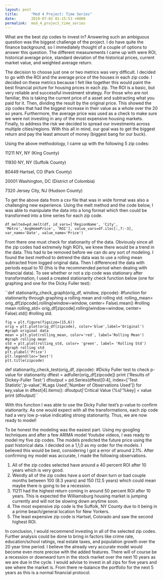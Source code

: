```yaml
---
layout: post
title:      "Mod 4 Project: Time Series"
date:       2019-07-02 01:15:53 +0000
permalink:  mod_4_project_time_series
---
```



What are the best zip codes to invest in? Answering such an ambiguous question was the biggest challenge of the project. I do have quite the finance background, so I immediately thought of a couple of options to answer this question. The different measurements I came up with were ROI, historical average price, standard deviation of the historical prices, current market value, and weighted average return.

The decision to choose just one or two metrics was very difficult. I decided to go with the ROI and the average price of the houses in each zip code. I decided on these metrics because I felt like together this would paint the best financial picture for housing prices in each zip.  The ROI is a basic, but very reliable and successful investment strategy. For those who are not familiar, this is taking the current price of a asset and subtracting what you paid for it. Then, dividing the result by the original price. This showed the zip codes that had the biggest increase in their value as a whole over the 20 so years.  Furthermore, the average price was used as a check to make sure we were not investing in any of the most expensive housing markets. Finally, to address the risk we decided to spread our investments across multiple cities/regions.  With this all in mind, our goal was to get the biggest return and pay the least amount of money (biggest bang for our buck). 

Using the above methodology, I came up with the following 5 zip codes:

11211 NY, NY (King County)

11930 NY, NY (Suffolk County)

80449 Hartsel, CO (Park County)

20001 Washington, DC (District of Colombia)

7320 Jersey City, NJ (Hudson County)

To get the above data from a csv file that was in wide format was also a challenging new experience.  Using the melt method and the code below, I was able to manipulate the data into a long format which then could be transformed into a time series for each zip code. 

``df_melted=pd.melt(df, id_vars=['RegionName', 'City', 'Metro','AvgHomePrice', 'ROI'], value_vars=df.iloc[:,7:-3], var_name='Date', value_name='Price')``

From there one must check for stationarity of the data.  Obviously since all the zip codes had extremely high ROI’s, we knew there would be a trend in the data. This had to be removed before we can do any sort of modeling.  I found the best method to detrend the data was to use a rolling mean subtracted from logged original data. Then I differenced the data with periods equal to 10 (this is the recommended period when dealing with financial data). To see whether or not a zip code was stationary after transformation, I used a created stationarity check function below (one for graphing and one for the Dicky Fuller test):

``def stationarity_check_graph(orig_df, window, zipcode): #function for stationarity through graphing a rolling mean and rolling std.
    rolling_mean= orig_df[zipcode].rolling(window=window, center= False).mean() #rolling mean
    rolling_std= orig_df[zipcode].rolling(window=window, center= False).std() #rolling std. 
    
    fig = plt.figure(figsize=(15,6))
    orig = plt.plot(orig_df[zipcode], color='blue',label='Original') #graph original data
    mean = plt.plot(rolling_mean, color='red', label='Rolling Mean') #graph rolling mean
    std = plt.plot(rolling_std, color= 'green', label= 'Rolling Std') #graph rolling std
    plt.ylabel('Price')
    plt.legend(loc='best')
    plt.title(zipcode)
    
def stationarity_check_test(orig_df, zipcode): #Dicky Fuller test to check p-value for stationarity
    dftest = adfuller(orig_df[zipcode])
    print ('Results of Dickey-Fuller Test:')
    dfoutput = pd.Series(dftest[0:4], index=['Test Statistic','p-value','#Lags Used','Number of Observations Used'])
    for key,value in dftest[4].items():
        dfoutput['Critical Value (%s)'%key] = value
    print (dfoutput)``

With this function I was able to use the Dicky Fuller test’s p-value to confirm stationarity. As one would expect with all the transformations, each zip code had a very low p-value indicating strong stationarity. Thus, we are now ready to model!

To be honest the modeling was the easiest part. Using my googling techniques and after a few ARIMA model Youtube videos, I was ready to model my five zip codes. The models predicted the future price using the past historical data. I decided on a 1,1,0 as my order for the models. I believed this would be best, considering I got a error of around 2.1%. After confirming my model was accurate, I made the following observations. 

1. All of the zip codes selected have around a 40 percent ROI after 10 years which is very good.  
2. Weirdly all of the zip codes have a sort of down turn or bad couple months between 100 (8.3 years) and 150 (12.5 years) which could mean maybe there is going to be a recession. 
3. 11211 had the highest return coming in around 50 percent ROI after 10 years. This is expected the Williamsburg housing market is jumping currently and will not be slowing down anytime soon. 
4. The most expensive zip code is the Suffolk, NY County due to it being in a prime beach/general location for New Yorkers.
5. The least expensive zip code is Hartsel, Colorado and saw the second highest ROI. 

In conclusion, I would recommend investing in all of the selected zip codes. Further analysis could be done to bring in factors like crime rate, education/school ratings, real estate taxes, and population growth over the 20 year time period. I believe the already very accurate model would become even more precise with the added features. There will of course be a recession or downward turn in the stock market over the next 10 years as we are due in the cycle. I would advise to invest in all zips for five years and see where the market is. From there re-balance the portfolio for the next 5 years as this is a normal financial protocol. 

